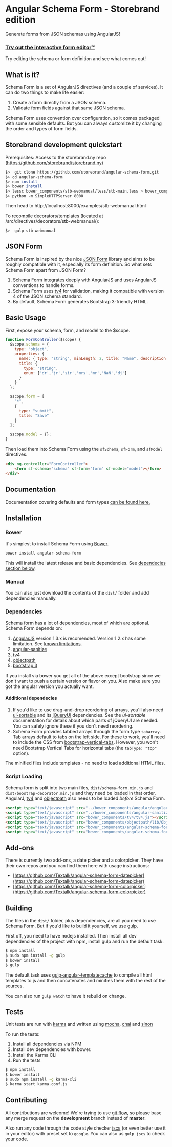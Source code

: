 Angular Schema Form - Storebrand edition
========================================

Generate forms from JSON schemas using AngularJS!

### [Try out the interactive form editor™](https://github.com/storebrand/angular-schema-form/examples/stb-webmanual.html)
Try editing the schema or form definition and see what comes out!

What is it?
----------

Schema Form is a set of AngularJS directives (and a couple of services). It can do two things to make life easier:

1. Create a form directly from a JSON schema.
2. Validate form fields against that same JSON schema.

Schema Form uses convention over configuration, so it comes packaged with some sensible defaults. But you can always customize it by changing the order and types of form fields.

Storebrand development quickstart
---------

Prerequisites: Access to the storebrand.ny repo (https://github.com/storebrand/storebrand.ny)

```bash
$>  git clone https://github.com/storebrand/angular-schema-form.git
$> cd angular-schema-form
$> npm install
$> bower install
$> lessc bower_components/stb-webmanual/less/stb-main.less > bower_components/stb-webmanual/css/stb-main.css
$> python -m SimpleHTTPServer 8000
```

Then head to http://localhost:8000/examples/stb-webmanual.html

To recompile decorators/templates (located at /src/directives/decorators/stb-webmanual/):

```bash
$>  gulp stb-webmanual
```

JSON Form
---------
Schema Form is inspired by the nice [JSON Form](https://github.com/joshfire/jsonform) library and aims to be roughly compatible with it, especially its form definition. So what sets Schema Form apart from JSON Form?

1. Schema Form integrates deeply with AngularJS and uses AngularJS conventions to handle forms.
2. Schema Form uses [tv4](https://github.com/geraintluff/tv4) for validation, making it compatible with version 4 of the JSON schema standard.
3. By default, Schema Form generates Bootstrap 3-friendly HTML.


Basic Usage
-----------

First, expose your schema, form, and model to the $scope.

```javascript
function FormController($scope) {
  $scope.schema = {
    type: "object",
    properties: {
      name: { type: "string", minLength: 2, title: "Name", description: "Name or alias" },
      title: {
        type: "string",
        enum: ['dr','jr','sir','mrs','mr','NaN','dj']
      }
    }
  };

  $scope.form = [
    "*",
    {
      type: "submit",
      title: "Save"
    }
  ];

  $scope.model = {};
}
```

Then load them into Schema Form using the `sfSchema`, `sfForm`, and `sfModel` directives.

```html
<div ng-controller="FormController">
    <form sf-schema="schema" sf-form="form" sf-model="model"></form>
</div>
```



Documentation
-------------
Documentation covering defaults and form types [can be found here.](docs/index.md)


Installation
------------

### Bower

It's simplest to install Schema Form using [Bower](http://bower.io/).

```bash
bower install angular-schema-form
```

This will install the latest release and basic dependencies. See
[dependecies section below](#dependencies).

### Manual

You can also just download the contents of the `dist/` folder and add dependencies manually.

### Dependencies

Schema form has a lot of dependencies, most of which are optional. Schema Form depends on:

1. [AngularJS](https://angularjs.org/) version 1.3.x is recomended. Version 1.2.x
   has some limitation. See [known limitations](docs/knownlimitations.md).
2. [angular-sanitize](https://docs.angularjs.org/api/ngSanitize)
3. [tv4](https://github.com/geraintluff/tv4)
4. [objectpath](https://github.com/mike-marcacci/objectpath)
5. [bootstrap 3](http://getbootstrap.com/)

If you install via bower you get all of the above except bootstrap since we
don't want to push a certain version or flavor on you. Also make
sure you got the angular version you actually want.


#### Additional dependecies

1. If you'd like to use drag-and-drop reordering of arrays, you'll also need [ui-sortable](https://github.com/angular-ui/ui-sortable) and its [jQueryUI](http://jqueryui.com/) dependencies. See the *ui-sortable* documentation for details about which parts of jQueryUI are needed. You can safely ignore these if you don't need reordering.
2. Schema Form provides tabbed arrays through the form type `tabarray`. Tab arrays default to tabs on the left side. For these to work, you'll need to include the CSS from [bootstrap-vertical-tabs](https://github.com/dbtek/bootstrap-vertical-tabs). However, you won't need Bootstrap Vertical Tabs for horizontal tabs (the `tabType: "top"` option).

The minified files include templates - no need to load additional HTML files.


### Script Loading

Schema form is split into two main files, `dist/schema-form.min.js` and
`dist/boostrap-decorator.min.js` and they need be loaded in that order. AngularJ,
[tv4](https://github.com/geraintluff/tv4) and [objectpath](https://github.com/mike-marcacci/objectpath)
also needs to be loaded *before* Schema Form.


```html
<script type="text/javascript" src="../bower_components/angular/angular.min.js"></script>
<script type="text/javascript" src="../bower_components/angular-sanitize/angular-sanitize.min.js"></script>
<script type="text/javascript" src="bower_components/tv4/tv4.js"></script>
<script type="text/javascript" src="bower_components/objectpath/lib/ObjectPath.js"></script>
<script type="text/javascript" src="bower_components/angular-schema-form/dist/schema-form.min.js"></script>
<script type="text/javascript" src="bower_components/angular-schema-form/dist/bootstrap-decorator.min.js"></script>
```


Add-ons
------
There is currently two add-ons, a date picker and a colorpicker. They have their own repos and you
can find them here with usage instructions:

  * [https://github.com/Textalk/angular-schema-form-datepicker](https://github.com/Textalk/angular-schema-form-datepicker)
  * [https://github.com/Textalk/angular-schema-form-colorpicker](https://github.com/Textalk/angular-schema-form-colorpicker)

Building
--------
The files in the `dist/` folder, plus dependencies, are all you need to use Schema Form. But if you'd like to build it yourself, we use [gulp](http://gulpjs.com/).

First off, you need to have nodejs installed. Then install all dev dependencies of the project with npm, install gulp and run the default task.

```bash
$ npm install
$ sudo npm install -g gulp
$ bower install
$ gulp
```

The default task uses [gulp-angular-templatecache](https://github.com/miickel/gulp-angular-templatecache) to compile all html templates to js and then concatenates and minifies them with the rest of the sources.

You can also run `gulp watch` to have it rebuild on change.

Tests
-----
Unit tests are run with [karma](http://karma-runner.github.io) and written using [mocha](http://visionmedia.github.io/mocha/), [chai](http://chaijs.com/) and [sinon](http://sinonjs.org/)

To run the tests:

1. Install all dependencies via NPM
2. Install dev dependencies with bower.
3. Install the Karma CLI
4. Run the tests

```bash
$ npm install
$ bower install
$ sudo npm install -g karma-cli
$ karma start karma.conf.js
```

Contributing
------------

All contributions are welcome! We're trying to use
[git flow](http://danielkummer.github.io/git-flow-cheatsheet/), so please base any merge request
on the **development** branch instead of **master**.

Also run any code through the code style checker [jscs](https://github.com/mdevils/node-jscs)
(or even better use it in your editor) with preset set to `google`. You can also us `gulp jscs` to
check your code.
